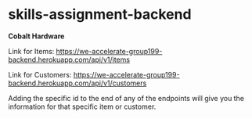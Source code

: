 # skills-assignment-backend

**Cobalt Hardware**

Link for Items:  https://we-accelerate-group199-backend.herokuapp.com/api/v1/items

Link for Customers:  https://we-accelerate-group199-backend.herokuapp.com/api/v1/customers

Adding the specific id to the end of any of the endpoints will give you the information for that specific item or customer.
